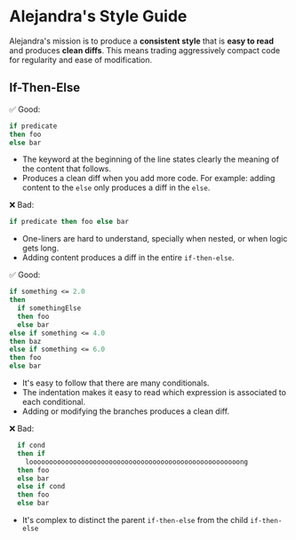 # Alejandra's Style Guide

Alejandra's mission is to produce a **consistent style**
that is **easy to read**
and produces **clean diffs**.
This means trading aggressively compact code
for regularity and ease of modification.

## If-Then-Else

✅ Good:

```nix
if predicate
then foo
else bar
```

- The keyword at the beginning of the line
  states clearly the meaning of the content that follows.
- Produces a clean diff when you add more code.
  For example: adding content to the `else`
  only produces a diff in the `else`.

❌ Bad:

<!-- nixfmt -->

```nix
if predicate then foo else bar
```

- One-liners are hard to understand,
  specially when nested,
  or when logic gets long.
- Adding content produces a diff in the entire `if-then-else`.

✅ Good:

```nix
if something <= 2.0
then
  if somethingElse
  then foo
  else bar
else if something <= 4.0
then baz
else if something <= 6.0
then foo
else bar
```

- It's easy to follow that there are many conditionals.
- The indentation makes it easy to read
  which expression is associated to each conditional.
- Adding or modifying the branches produces a clean diff.

❌ Bad:

<!-- nixpkgs-fmt -->

```nix
  if cond
  then if
    looooooooooooooooooooooooooooooooooooooooooooooooooooong
  then foo
  else bar
  else if cond
  then foo
  else bar
```

- It's complex to distinct the parent `if-then-else`
  from the child `if-then-else`

